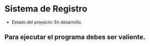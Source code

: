 <h1>Sistema de Registro</h1>

- Estado del proyecto: En desarrollo.
  
## Para ejecutar el programa debes ser valiente.
``` Actualiza el README ´´´
